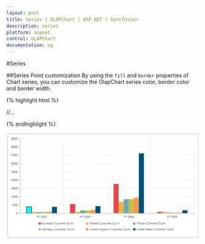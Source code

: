 ```yaml
---
layout: post
title: Series | OLAPChart | ASP.NET | Syncfusion
description: series
platform: aspnet
control: OLAPChart
documentation: ug
---
```


#Series

##Series Point customization
By using the `fill` and `border` properties of Chart series, you can customize the OlapChart series color, border color and border width.
 
{% highlight html %}

<html xmlns="http://www.w3.org/1999/xhtml">
//...

<body>
    <ej:OlapChart ID="OlapChart1" runat="server" Url="../wcf/OlapChartService.svc" ClientIDMode="Static">
        <ClientSideEvents Load="loadTheme" SeriesRendering="onSeriesRenders" />
          <Size Width="100%" Height="460px"></Size>
    </ej:OlapChart>
    <script type="text/javascript">
        function onSeriesRenders(args) {
            this.model.series[0].points[0].fill = "aqua";
            this.model.series[0].points[0].border = {
                color: "black",
                width: 2
            };
        }
    </script>
</body>

</html>                                           

{% endhighlight %}

![](Series_images/Series_img1.png)